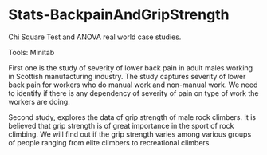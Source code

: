 # Stats-BackpainAndGripStrength
Chi Square Test and ANOVA real world case studies.

Tools: Minitab

First one is the study of severity of lower back pain in adult males working in Scottish manufacturing industry. The study captures severity of lower back pain for workers who do manual work and non-manual work. We need to identify if there is any dependency of severity of pain on type of work the workers are doing.

Second study, explores the data of grip strength of male rock climbers. It is believed that grip strength is of great importance in the sport of rock climbing. We will find out if the grip strength varies among various groups of people ranging from elite climbers to recreational climbers
